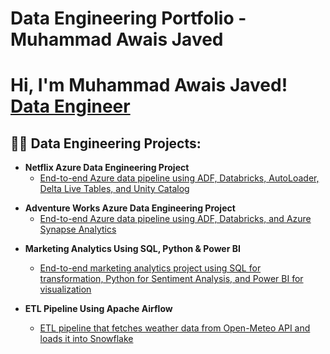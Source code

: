 # Data Engineering Portfolio - Muhammad Awais Javed

<h1>Hi, I'm Muhammad Awais Javed! <br/>
  <a href="https://github.com/joshmadakor1">Data Engineer</a> 
  <a href="https://www.linkedin.com/in/awaisjvd/"></a>
</h1>

<h2>👨‍💻 Data Engineering Projects:</h2>

<!-- Netflix Azure Data Engineering Project -->
- <b>Netflix Azure Data Engineering Project</b>  
  - [End-to-end Azure data pipeline using ADF, Databricks, AutoLoader, Delta Live Tables, and Unity Catalog](https://github.com/awsjvd/Netflix-Azure-Data-Engineering-Project)

<!-- Adventure Works Azure Data Engineering Project -->
- <b>Adventure Works Azure Data Engineering Project</b>  
  - [End-to-end Azure data pipeline using ADF, Databricks, and Azure Synapse Analytics](https://github.com/awsjvd/AdventureWorks-Azure-Data-Engineering-Project)

<!-- Other Projects -->
- <b>Marketing Analytics Using SQL, Python & Power BI</b>  
  - [End-to-end marketing analytics project using SQL for transformation, Python for Sentiment Analysis, and Power BI for visualization](https://github.com/awsjvd/Marketing-Analytics-Project)  

- <b>ETL Pipeline Using Apache Airflow</b>  
  - [ETL pipeline that fetches weather data from Open-Meteo API and loads it into Snowflake](https://github.com/awsjvd/Weather-ETL-pipeline)  
